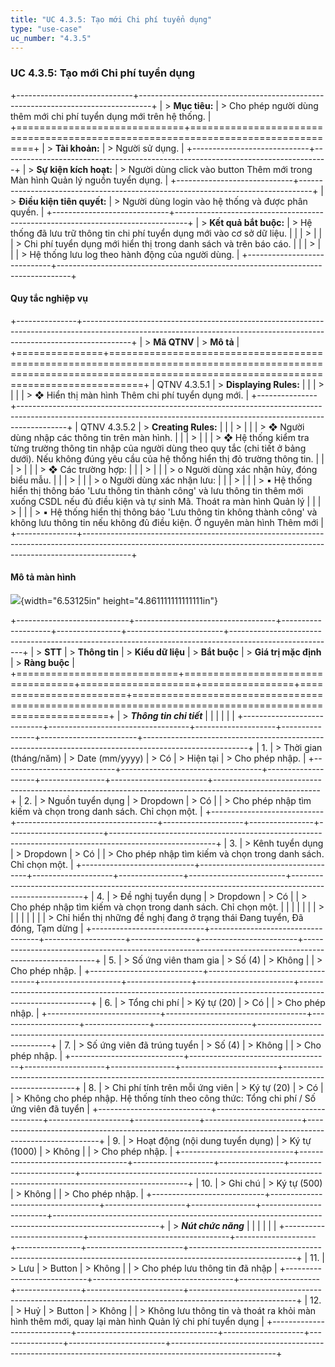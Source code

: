 ```yaml
---
title: "UC 4.3.5: Tạo mới Chi phí tuyển dụng"
type: "use-case"
uc_number: "4.3.5"
---
```


### UC 4.3.5: Tạo mới Chi phí tuyển dụng

+-----------------------------+---------------------------------------------------------------------------------+
| > **Mục tiêu:**             | > Cho phép người dùng thêm mới chi phí tuyển dụng mới trên hệ thống.            |
+=============================+=================================================================================+
| > **Tài khoản:**            | > Người sử dụng.                                                                |
+-----------------------------+---------------------------------------------------------------------------------+
| > **Sự kiện kích hoạt:**    | > Người dùng click vào button Thêm mới trong Màn hình Quản lý nguồn tuyển dụng. |
+-----------------------------+---------------------------------------------------------------------------------+
| > **Điều kiện tiên quyết:** | > Người dùng login vào hệ thống và được phân quyền.                             |
+-----------------------------+---------------------------------------------------------------------------------+
| > **Kết quả bắt buộc:**     | > Hệ thống đã lưu trữ thông tin chi phí tuyển dụng mới vào cơ sở dữ liệu.       |
|                             | >                                                                               |
|                             | > Chi phí tuyển dụng mới hiển thị trong danh sách và trên báo cáo.              |
|                             | >                                                                               |
|                             | > Hệ thống lưu log theo hành động của người dùng.                               |
+-----------------------------+---------------------------------------------------------------------------------+

####  Quy tắc nghiệp vụ

+---------------+------------------------------------------------------------------------------------------------------------------------------------------------------------------------+
| > **Mã QTNV** | > **Mô tả**                                                                                                                                                            |
+===============+========================================================================================================================================================================+
| QTNV 4.3.5.1  | > **Displaying Rules:**                                                                                                                                                |
|               | >                                                                                                                                                                      |
|               | > ❖ Hiển thị màn hình Thêm chi phí tuyển dụng mới.                                                                                                                     |
+---------------+------------------------------------------------------------------------------------------------------------------------------------------------------------------------+
| QTNV 4.3.5.2  | > **Creating Rules:**                                                                                                                                                  |
|               | >                                                                                                                                                                      |
|               | > ❖ Người dùng nhập các thông tin trên màn hình.                                                                                                                       |
|               | >                                                                                                                                                                      |
|               | > ❖ Hệ thống kiểm tra từng trường thông tin nhập của người dùng theo quy tắc (chi tiết ở bảng dưới). Nếu không đúng yêu cầu của hệ thống hiển thị đỏ trường thông tin. |
|               | >                                                                                                                                                                      |
|               | > ❖ Các trường hợp:                                                                                                                                                    |
|               | >                                                                                                                                                                      |
|               | > o Người dùng xác nhận hủy, đóng biểu mẫu.                                                                                                                            |
|               | >                                                                                                                                                                      |
|               | > o Người dùng xác nhận lưu:                                                                                                                                           |
|               | >                                                                                                                                                                      |
|               | > ▪ Hệ thống hiển thị thông báo 'Lưu thông tin thành công' và lưu thông tin thêm mới xuống CSDL nếu đủ điều kiện và tự sinh Mã. Thoát ra màn hình Quản lý              |
|               | >                                                                                                                                                                      |
|               | > ▪ Hệ thống hiển thị thông báo 'Lưu thông tin không thành công' và không lưu thông tin nếu không đủ điều kiện. Ở nguyên màn hình Thêm mới                             |
+---------------+------------------------------------------------------------------------------------------------------------------------------------------------------------------------+

#### Mô tả màn hình

![](media/image30.png){width="6.53125in" height="4.861111111111111in"}

+----------------------------+-----------------------------------+--------------------+----------------+------------------------+--------------------------------------------------------------------------------------------------------+
| > **STT**                  | > **Thông tin**                   | > **Kiểu dữ liệu** | > **Bắt buộc** | > **Giá trị mặc định** | > **Ràng buộc**                                                                                        |
+============================+===================================+====================+================+========================+========================================================================================================+
| > ***Thông tin chi tiết*** |                                   |                    |                |                        |                                                                                                        |
+----------------------------+-----------------------------------+--------------------+----------------+------------------------+--------------------------------------------------------------------------------------------------------+
| 1\.                        | > Thời gian (tháng/năm)           | > Date (mm/yyyy)   | > Có           | > Hiện tại             | > Cho phép nhập.                                                                                       |
+----------------------------+-----------------------------------+--------------------+----------------+------------------------+--------------------------------------------------------------------------------------------------------+
| 2\.                        | > Nguồn tuyển dụng                | > Dropdown         | > Có           |                        | > Cho phép nhập tìm kiếm và chọn trong danh sách. Chỉ chọn một.                                        |
+----------------------------+-----------------------------------+--------------------+----------------+------------------------+--------------------------------------------------------------------------------------------------------+
| 3\.                        | > Kênh tuyển dụng                 | > Dropdown         | > Có           |                        | > Cho phép nhập tìm kiếm và chọn trong danh sách. Chỉ chọn một.                                        |
+----------------------------+-----------------------------------+--------------------+----------------+------------------------+--------------------------------------------------------------------------------------------------------+
| 4\.                        | > Đề nghị tuyển dụng              | > Dropdown         | > Có           |                        | > Cho phép nhập tìm kiếm và chọn trong danh sách. Chỉ chọn một.                                        |
|                            |                                   |                    |                |                        | >                                                                                                      |
|                            |                                   |                    |                |                        | > Chỉ hiển thị những đề nghị đang ở trạng thái Đang tuyển, Đã đóng, Tạm dừng                           |
+----------------------------+-----------------------------------+--------------------+----------------+------------------------+--------------------------------------------------------------------------------------------------------+
| 5\.                        | > Số ứng viên tham gia            | > Số (4)           | > Không        |                        | > Cho phép nhập.                                                                                       |
+----------------------------+-----------------------------------+--------------------+----------------+------------------------+--------------------------------------------------------------------------------------------------------+
| 6\.                        | > Tổng chi phí                    | > Ký tự (20)       | > Có           |                        | > Cho phép nhập.                                                                                       |
+----------------------------+-----------------------------------+--------------------+----------------+------------------------+--------------------------------------------------------------------------------------------------------+
| 7\.                        | > Số ứng viên đã trúng tuyển      | > Số (4)           | > Không        |                        | > Cho phép nhập.                                                                                       |
+----------------------------+-----------------------------------+--------------------+----------------+------------------------+--------------------------------------------------------------------------------------------------------+
| 8\.                        | > Chi phí tính trên mỗi ứng viên  | > Ký tự (20)       | > Có           |                        | > Không cho phép nhập. Hệ thống tính theo công thức: Tổng chi phí / Số ứng viên đã tuyển               |
+----------------------------+-----------------------------------+--------------------+----------------+------------------------+--------------------------------------------------------------------------------------------------------+
| 9\.                        | > Hoạt động (nội dung tuyển dụng) | > Ký tự (1000)     | > Không        |                        | > Cho phép nhập.                                                                                       |
+----------------------------+-----------------------------------+--------------------+----------------+------------------------+--------------------------------------------------------------------------------------------------------+
| 10\.                       | > Ghi chú                         | > Ký tự (500)      | > Không        |                        | > Cho phép nhập.                                                                                       |
+----------------------------+-----------------------------------+--------------------+----------------+------------------------+--------------------------------------------------------------------------------------------------------+
| > ***Nút chức năng***      |                                   |                    |                |                        |                                                                                                        |
+----------------------------+-----------------------------------+--------------------+----------------+------------------------+--------------------------------------------------------------------------------------------------------+
| 11\.                       | > Lưu                             | > Button           | > Không        |                        | > Cho phép lưu thông tin đã nhập                                                                       |
+----------------------------+-----------------------------------+--------------------+----------------+------------------------+--------------------------------------------------------------------------------------------------------+
| 12\.                       | > Huỷ                             | > Button           | > Không        |                        | > Không lưu thông tin và thoát ra khỏi màn hình thêm mới, quay lại màn hình Quản lý chi phí tuyển dụng |
+----------------------------+-----------------------------------+--------------------+----------------+------------------------+--------------------------------------------------------------------------------------------------------+
